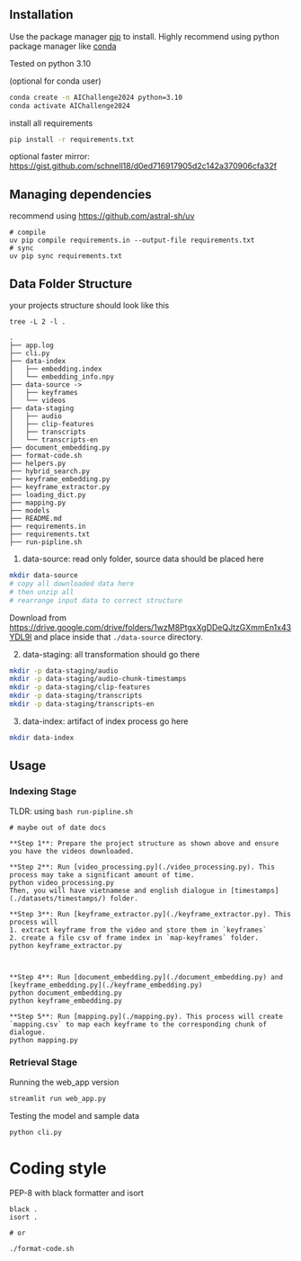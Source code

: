 ## Installation

Use the package manager [pip](https://pip.pypa.io/en/stable/) to install. Highly recommend using python package manager like [conda](https://docs.conda.io/en/latest/)

Tested on python 3.10

(optional for conda user)

```bash
conda create -n AIChallenge2024 python=3.10
conda activate AIChallenge2024
```

install all requirements

```bash
pip install -r requirements.txt
```

optional faster mirror: https://gist.github.com/schnell18/d0ed716917905d2c142a370906cfa32f
    
## Managing dependencies

recommend using https://github.com/astral-sh/uv

```
# compile 
uv pip compile requirements.in --output-file requirements.txt
# sync
uv pip sync requirements.txt
```

## Data Folder Structure


your projects structure should look like this

```
tree -L 2 -l .

.
├── app.log
├── cli.py
├── data-index
│   ├── embedding.index
│   └── embedding_info.npy
├── data-source ->
│   ├── keyframes
│   └── videos
├── data-staging
│   ├── audio
│   ├── clip-features
│   ├── transcripts
│   └── transcripts-en
├── document_embedding.py
├── format-code.sh
├── helpers.py
├── hybrid_search.py
├── keyframe_embedding.py
├── keyframe_extractor.py
├── loading_dict.py
├── mapping.py
├── models
├── README.md
├── requirements.in
├── requirements.txt
├── run-pipline.sh

```

1. data-source: read only folder, source data should be placed here
```bash
mkdir data-source
# copy all downloaded data here
# then unzip all
# rearrange input data to correct structure
```

Download from https://drive.google.com/drive/folders/1wzM8PtgxXgDDeQJtzGXmmEn1x43YDL9l and place inside that `./data-source` directory.

2. data-staging: all transformation should go there
```bash
mkdir -p data-staging/audio
mkdir -p data-staging/audio-chunk-timestamps
mkdir -p data-staging/clip-features
mkdir -p data-staging/transcripts
mkdir -p data-staging/transcripts-en
```

3. data-index: artifact of index process go here
```bash
mkdir data-index
```

## Usage

### Indexing Stage

TLDR: using `bash run-pipline.sh`

```
# maybe out of date docs

**Step 1**: Prepare the project structure as shown above and ensure you have the videos downloaded.

**Step 2**: Run [video_processing.py](./video_processing.py). This process may take a significant amount of time.
python video_processing.py
Then, you will have vietnamese and english dialogue in [timestamps](./datasets/timestamps/) folder.

**Step 3**: Run [keyframe_extractor.py](./keyframe_extractor.py). This process will
1. extract keyframe from the video and store them in `keyframes`
2. create a file csv of frame index in `map-keyframes` folder.
python keyframe_extractor.py



**Step 4**: Run [document_embedding.py](./document_embedding.py) and [keyframe_embedding.py](./keyframe_embedding.py)
python document_embedding.py 
python keyframe_embedding.py

**Step 5**: Run [mapping.py](./mapping.py). This process will create `mapping.csv` to map each keyframe to the corresponding chunk of dialogue.
python mapping.py
```


### Retrieval Stage

Running the web_app version
```bash
streamlit run web_app.py
```

Testing the model and sample data
```bash
python cli.py
```


# Coding style

PEP-8 with black formatter and isort

```
black .
isort .

# or

./format-code.sh
```
